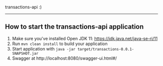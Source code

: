 transactions-api :)

---

How to start the transactions-api application
---

1. Make sure you've installed Open JDK 11: https://jdk.java.net/java-se-ri/11
2. Run `mvn clean install` to build your application
3. Start application with `java -jar target/transactions-0.0.1-SNAPSHOT.jar`
4. Swagger at http://localhost:8080/swagger-ui.html#/
